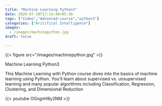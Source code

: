 ```yaml
---
title: "Machine Learning Python3"
date: 2020-07-10T17:14:48+05:30
tags: ["Video","Advanced-course","python3"]
categories: ["Aritifical Intelligence"]
images:
  - /images/machinepython.jpg
draft: false

---
```


{{< figure src="/images/machinepython.jpg" >}}

Machine Learning Python3

This Machine Learning with Python course dives into the basics of machine learning using Python. You'll learn about supervised vs. unsupervised learning and many popular algorithms including Classification, Regression, Clustering, and Dimensional Reduction


{{< youtube OGxgnH8y2NM >}}
